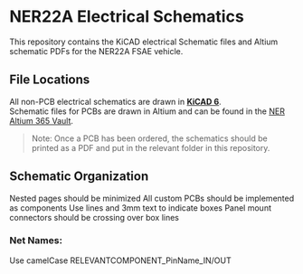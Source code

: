 # NER22A Electrical Schematics
This repository contains the KiCAD electrical Schematic files and Altium schematic PDFs for the NER22A FSAE vehicle. 

## File Locations
All non-PCB electrical schematics are drawn in [**KiCAD 6**](https://www.kicad.org/download/).\
Schematic files for PCBs are drawn in Altium and can be found in the [NER Altium 365 Vault](https://northeastern-fsae.365.altium.com/getstarted). 
> Note: Once a PCB has been ordered, the schematics should be printed as a PDF and put in the relevant folder in this repository.

## Schematic Organization
Nested pages should be minimized
All custom PCBs should be implemented as components
Use lines and 3mm text to indicate boxes
Panel mount connectors should be crossing over box lines
### Net Names:
Use camelCase
RELEVANTCOMPONENT_PinName_IN/OUT
